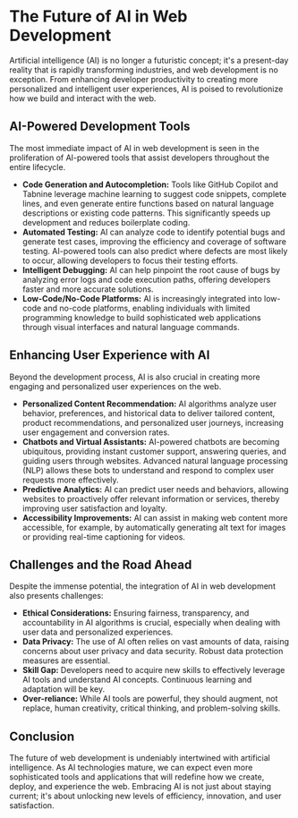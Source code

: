 # The Future of AI in Web Development

Artificial intelligence (AI) is no longer a futuristic concept; it's a present-day reality that is rapidly transforming industries, and web development is no exception. From enhancing developer productivity to creating more personalized and intelligent user experiences, AI is poised to revolutionize how we build and interact with the web.

## AI-Powered Development Tools

The most immediate impact of AI in web development is seen in the proliferation of AI-powered tools that assist developers throughout the entire lifecycle.

*   **Code Generation and Autocompletion:** Tools like GitHub Copilot and Tabnine leverage machine learning to suggest code snippets, complete lines, and even generate entire functions based on natural language descriptions or existing code patterns. This significantly speeds up development and reduces boilerplate coding.
*   **Automated Testing:** AI can analyze code to identify potential bugs and generate test cases, improving the efficiency and coverage of software testing. AI-powered tools can also predict where defects are most likely to occur, allowing developers to focus their testing efforts.
*   **Intelligent Debugging:** AI can help pinpoint the root cause of bugs by analyzing error logs and code execution paths, offering developers faster and more accurate solutions.
*   **Low-Code/No-Code Platforms:** AI is increasingly integrated into low-code and no-code platforms, enabling individuals with limited programming knowledge to build sophisticated web applications through visual interfaces and natural language commands.

## Enhancing User Experience with AI

Beyond the development process, AI is also crucial in creating more engaging and personalized user experiences on the web.

*   **Personalized Content Recommendation:** AI algorithms analyze user behavior, preferences, and historical data to deliver tailored content, product recommendations, and personalized user journeys, increasing user engagement and conversion rates.
*   **Chatbots and Virtual Assistants:** AI-powered chatbots are becoming ubiquitous, providing instant customer support, answering queries, and guiding users through websites. Advanced natural language processing (NLP) allows these bots to understand and respond to complex user requests more effectively.
*   **Predictive Analytics:** AI can predict user needs and behaviors, allowing websites to proactively offer relevant information or services, thereby improving user satisfaction and loyalty.
*   **Accessibility Improvements:** AI can assist in making web content more accessible, for example, by automatically generating alt text for images or providing real-time captioning for videos.

## Challenges and the Road Ahead

Despite the immense potential, the integration of AI in web development also presents challenges:

*   **Ethical Considerations:** Ensuring fairness, transparency, and accountability in AI algorithms is crucial, especially when dealing with user data and personalized experiences.
*   **Data Privacy:** The use of AI often relies on vast amounts of data, raising concerns about user privacy and data security. Robust data protection measures are essential.
*   **Skill Gap:** Developers need to acquire new skills to effectively leverage AI tools and understand AI concepts. Continuous learning and adaptation will be key.
*   **Over-reliance:** While AI tools are powerful, they should augment, not replace, human creativity, critical thinking, and problem-solving skills.

## Conclusion

The future of web development is undeniably intertwined with artificial intelligence. As AI technologies mature, we can expect even more sophisticated tools and applications that will redefine how we create, deploy, and experience the web. Embracing AI is not just about staying current; it's about unlocking new levels of efficiency, innovation, and user satisfaction.
